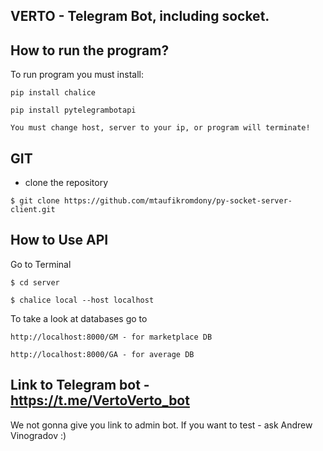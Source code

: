## VERTO - Telegram Bot, including socket.

## How to run the program?

To run program you must install:
```
pip install chalice
```
```
pip install pytelegrambotapi
```
```
You must change host, server to your ip, or program will terminate!
```


## GIT

- clone the repository
```
$ git clone https://github.com/mtaufikromdony/py-socket-server-client.git
```

## How to Use API
Go to Terminal
```
$ cd server
```
```
$ chalice local --host localhost
```
To take a look at databases go to
```
http://localhost:8000/GM - for marketplace DB
```
```
http://localhost:8000/GA - for average DB
```
## Link to Telegram bot - https://t.me/VertoVerto_bot

We not gonna give you link to admin bot. If you want to test - ask Andrew Vinogradov :)
